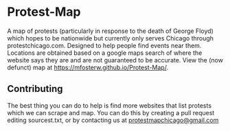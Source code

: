 # Protest-Map
A map of protests (particularly in response to the death of George Floyd) which hopes to be nationwide but currently only serves Chicago through protestchicago.com. Designed to help people find events near them. Locations are obtained based on a google maps search of where the website says they are and are not guaranteed to be accurate. View the (now defunct) map at https://mfosterw.github.io/Protest-Map/.

## Contributing
The best thing you can do to help is find more websites that list protests which we can scrape and map. You can do this by creating a pull request editing sourcest.txt, or by contacting us at protestmapchicago@gmail.com
